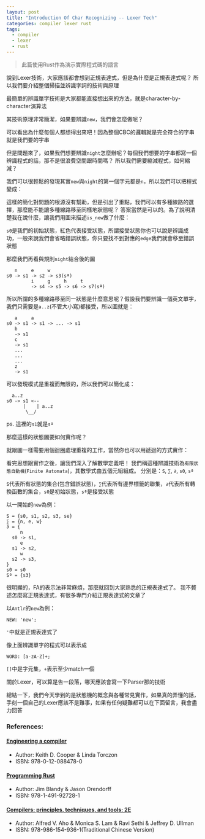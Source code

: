 ```yaml
---
layout: post
title: "Introduction Of Char Recognizing -- Lexer Tech"
categories: compiler lexer rust
tags:
  - compiler
  - lexer
  - rust
---
```


> 此篇使用Rust作為演示實際程式碼的語言

說到Lexer技術，大家應該都會想到正規表達式，但是為什麼是正規表達式呢？
所以我們要介紹整個掃描並辨識字詞的技術與原理

最簡單的辨識單字技術是大家都能直接想出來的方法，就是character-by-character演算法

其技術原理非常簡潔，如果要辨識`new`，我們會怎麼做呢？

<script src="https://gist.github.com/dannypsnl/53e8b814c7407e8621fbe05d45e7cb67.js"></script>

可以看出為什麼每個人都想得出來吧！因為整個CBC的邏輯就是完全符合的字串就是我們要的字串

但是問題來了，如果我們想要辨識`night`怎麼辦呢？每個我們想要的字串都寫一個辨識程式的話，那不是很浪費空間跟時間嗎？
所以我們需要縮減程式，如何縮減？

我們可以很輕鬆的發現其實`new`與`night`的第一個字元都是`n`，所以我們可以把程式變成：

<script src="https://gist.github.com/dannypsnl/097fe61c1bbbf7835cbd14336fc66cda.js"></script>

這樣的簡化對問題的根源沒有幫助，但是引出了重點，我們可以有多種線路的選擇，那麼能不能讓多種線路移至同樣地狀態呢？
答案當然是可以的。為了說明清楚我在說什麼，讓我們用圖來描述`is_new`做了什麼：

<div id="state_machine_graphic_of_new"></div>

`s0`是我們的初始狀態，紅色代表接受狀態，所謂接受狀態你也可以說是辨識成功，一般來說我們會省略錯誤狀態，你只要找不到對應的`edge`我們就會移至錯誤狀態

那麼我們再看與規則`night`結合後的圖

```
   n     e     w
s0 -> s1 -> s2 -> s3(sª)
         i     g     h     t
         -> s4 -> s5 -> s6 -> s7(sª)
```

所以所謂的多種線路移至同一狀態是什麼意思呢？假設我們要辨識一個英文單字，我們只需要是`a..z`(不管大小寫)都接受，所以圖就是：

```
   a     a
s0 -> s1 -> s1 -> ... -> s1
   b
   -> s1
   c
   -> s1
   ...
   ...
   ...
   z
   -> s1
```

可以發現模式是重複而無限的，所以我們可以簡化成：

```
  a..z
s0 -> s1 <--
      |    | a..z
       \__/
```

ps. 這裡的`s1`就是`sª`

那麼這樣的狀態圖要如何實作呢？

<script src="https://gist.github.com/dannypsnl/301605038c23d828acc1447ced5f9cf4.js"></script>

就跟圖一樣需要用個迴圈處理重複的工作，當然你也可以用遞迴的方式實作：

<script src="https://gist.github.com/dannypsnl/12fe67d584857d1810f5d460f77d12af.js"></script>

看完思想跟實作之後，讓我們深入了解數學定義吧！
我們稱這種辨識技術為`有限狀態自動機`(`Finite Automata`)，其數學式由五個元組組成。
分別是：`S`, `∑`, `∂`, `s0`, `sª`

`S`代表所有狀態的集合(包含錯誤狀態)，`∑`代表所有邊界標籤的聯集，`∂`代表所有轉換函數的集合，`s0`是初始狀態，`sª`是接受狀態

以一開始的`new`為例：

```
S = {s0, s1, s2, s3, se}
∑ = {n, e, w}
∂ = {
     n
  s0 -> s1,
     e 
  s1 -> s2,
     w
  s2 -> s3,
}
s0 = s0
Sª = {s3}
```

很明顯的，FA的表示法非常麻煩，那麼就回到大家熟悉的正規表達式了。
我不贅述怎麼寫正規表達式，有很多專門介紹正規表達式的文章了

以`Antlr`的`new`為例：

```antlr4
NEW: 'new';
```

`'`中就是正規表達式了

像上面辨識單字的程式可以表示成

```antlr4
WORD: [a-zA-Z]+;
```

`[]`中是字元集，`+`表示至少match一個

關於Lexer，可以算是告一段落，哪天應該會寫一下Parser那的技術

總結一下，我們今天學到的是狀態機的概念與各種常見實作，如果真的弄懂的話，手刻一個自己的Lexer應該不是難事，如果有任何疑難都可以在下面留言，我會盡力回答

### References:

#### [Engineering a compiler](https://www.elsevier.com/books/engineering-a-compiler/cooper/978-0-12-088478-0)
- Author: Keith D. Cooper & Linda Torczon
- ISBN: 978-0-12-088478-0

#### [Programming Rust](http://shop.oreilly.com/product/0636920040385.do)
- Author: Jim Blandy & Jason Orendorff
- ISBN: 978-1-491-92728-1

#### [Compilers: principles, techniques, and tools: 2E](https://www.amazon.com/Compilers-Principles-Techniques-Tools-2nd/dp/0321486811)
- Author: Alfred V. Aho & Monica S. Lam & Ravi Sethi & Jeffrey D. Ullman
- ISBN: 978-986-154-936-1(Traditional Chinese Version)


<script>

d3.select("#state_machine_graphic_of_new")
  .style("background-color", "#e8e8e8")
  .style("font-size", "18px")
  .append("svg")
var svg = d3.select("#state_machine_graphic_of_new > svg");
function newline(svg, x1, y1, x2, y2) {
  svg
  .append("line")
  .attr("x1", x1)
  .attr("y1", y1)
  .attr("x2", x2)
  .attr("y2", y2)
  .style("stroke", "black")
  .style("stroke-width", "2px")
}
function newcircle(svg, r, x, y, color) {
  svg.append("circle")
    .attr("r", r)
    .attr("cx", x)
    .attr("cy", y)
    .style("fill", color)
}
function newtext(svg, x, y, text) {
  svg.append("text")
    .attr("x", x)
    .attr("y", y)
    .text(text)
}

newtext(svg, 53, 70, "n")
newline(svg, 30, 80, 90, 80)

newtext(svg, 115, 70, "e")
newline(svg, 90, 80, 150, 80)

newtext(svg, 175, 70, "w")
newline(svg, 150, 80, 210, 80)

newcircle(svg, 20, 30, 80, "gray")
newtext(svg, 18, 88, "s0")

newcircle(svg, 20, 90, 80, "gray")
newtext(svg, 80, 88, "s1")

newcircle(svg, 20, 150, 80, "gray")
newtext(svg, 140, 88, "s2")

newcircle(svg, 20, 210, 80, "red")
newtext(svg, 199, 88, "s3")
</script>